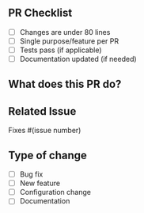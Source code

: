 ## PR Checklist
- [ ] Changes are under 80 lines
- [ ] Single purpose/feature per PR
- [ ] Tests pass (if applicable)
- [ ] Documentation updated (if needed)

## What does this PR do?
<!-- Brief description -->

## Related Issue
Fixes #(issue number)

## Type of change
- [ ] Bug fix
- [ ] New feature
- [ ] Configuration change
- [ ] Documentation
